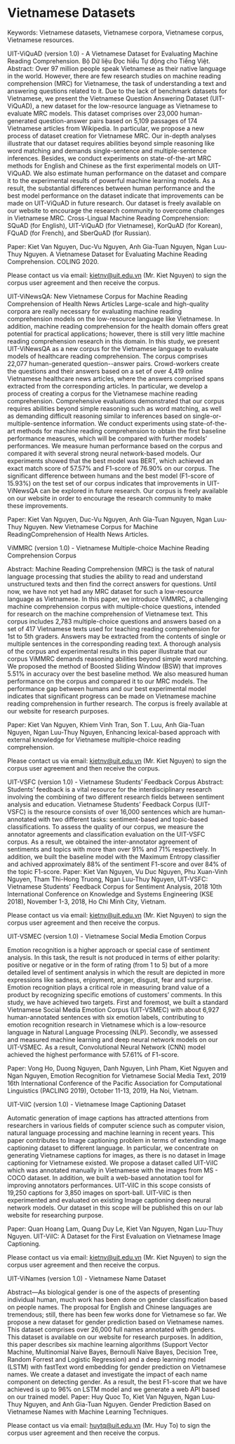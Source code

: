# Vietnamese Datasets

Keywords: Vietnamese datasets, Vietnamese corpora, Vietnamese corpus, Vietnamese resources.

UIT-ViQuAD (version 1.0) - A Vietnamese Dataset for Evaluating Machine Reading Comprehension. Bộ Dữ liệu Đọc hiểu Tự động cho Tiếng Việt.
Abstract: Over 97 million people speak Vietnamese as their native language in the world. However, there are few research studies on machine reading comprehension (MRC) for Vietnamese, the task of understanding a text and answering questions related to it. Due to the lack of benchmark datasets for Vietnamese, we present the Vietnamese Question Answering Dataset (UIT-ViQuAD), a new dataset for the low-resource language as Vietnamese to evaluate MRC models. This dataset comprises over 23,000 human-generated question-answer pairs based on 5,109 passages of 174 Vietnamese articles from Wikipedia. In particular, we propose a new process of dataset creation for Vietnamese MRC. Our in-depth analyses illustrate that our dataset requires abilities beyond simple reasoning like word matching and demands single-sentence and multiple-sentence inferences. Besides, we conduct experiments on state-of-the-art MRC methods for English and Chinese as the first experimental models on UIT-ViQuAD. We also estimate human performance on the dataset and compare it to the experimental results of powerful machine learning models. As a result, the substantial differences between human performance and the best model performance on the dataset indicate that improvements can be made on UIT-ViQuAD in future research. Our dataset is freely available on our website to encourage the research community to overcome challenges in Vietnamese MRC.
Cross-Lingual Machine Reading Comprehension: SQuAD (for English), UIT-ViQuAD (for Vietnamese), KorQuAD (for Korean), FQuAD (for French), and SberQuAD (for Russian).

Paper: Kiet Van Nguyen, Duc-Vu Nguyen, Anh Gia-Tuan Nguyen, Ngan Luu-Thuy Nguyen. A Vietnamese Dataset for Evaluating Machine Reading Comprehension. COLING 2020.

Please contact us via email: kietnv@uit.edu.vn (Mr. Kiet Nguyen) to sign the corpus user agreement and then receive the corpus.


UIT-ViNewsQA: New Vietnamese Corpus for Machine Reading Comprehension of Health News Articles
Large-scale and high-quality corpora are really necessary for evaluating machine reading comprehension models on the low-resource language like Vietnamese. In addition, machine reading comprehension for the health domain offers great potential for practical applications; however, there is still very little machine reading comprehension research in this domain. In this study, we present UIT-ViNewsQA as a new corpus for the Vietnamese language to evaluate models of healthcare reading comprehension. The corpus comprises 22,077 human-generated question--answer pairs. Crowd-workers create the questions and their answers based on a set of over 4,419 online Vietnamese healthcare news articles, where the answers comprised spans extracted from the corresponding articles. In particular, we develop a process of creating a corpus for the Vietnamese machine reading comprehension. Comprehensive evaluations demonstrated that our corpus requires abilities beyond simple reasoning such as word matching, as well as demanding difficult reasoning similar to inferences based on single-or-multiple-sentence information. We conduct experiments using state-of-the-art methods for machine reading comprehension to obtain the first baseline performance measures, which will be compared with further models' performances. We measure human performance based on the corpus and compared it with several strong neural network-based models. Our experiments showed that the best model was BERT, which achieved an exact match score of 57.57% and F1-score of 76.90% on our corpus. The significant difference between humans and the best model (F1-score of 15.93%) on the test set of our corpus indicates that improvements in UIT-ViNewsQA can be explored in future research. Our corpus is freely available on our website in order to encourage the research community to make these improvements.

Paper: Kiet Van Nguyen, Duc-Vu Nguyen, Anh Gia-Tuan Nguyen, Ngan Luu-Thuy Nguyen. New Vietnamese Corpus for Machine ReadingComprehension of Health News Articles.


ViMMRC (version 1.0) - Vietnamese Multiple-choice Machine Reading Comprehension Corpus

Abstract: Machine Reading Comprehension (MRC) is the task of natural language processing that studies the ability to read and understand unstructured texts and then find the correct answers for questions. Until now, we have not yet had any MRC dataset for such a low-resource language as Vietnamese. In this paper, we introduce ViMMRC, a challenging machine comprehension corpus with multiple-choice questions, intended for research on the machine comprehension of Vietnamese text. This corpus includes 2,783 multiple-choice questions and answers based on a set of 417 Vietnamese texts used for teaching reading comprehension for 1st to 5th graders. Answers may be extracted from the contents of single or multiple sentences in the corresponding reading text. A thorough analysis of the corpus and experimental results in this paper illustrate that our corpus ViMMRC demands reasoning abilities beyond simple word matching. We proposed the method of Boosted Sliding Window (BSW) that improves 5.51% in accuracy over the best baseline method. We also measured human performance on the corpus and compared it to our MRC models. The performance gap between humans and our best experimental model indicates that significant progress can be made on Vietnamese machine reading comprehension in further research. The corpus is freely available at our website for research purposes.

Paper: Kiet Van Nguyen, Khiem Vinh Tran, Son T. Luu, Anh Gia-Tuan Nguyen, Ngan Luu-Thuy Nguyen, Enhancing lexical-based approach with external knowledge for Vietnamese multiple-choice reading comprehension.

Please contact us via email: kietnv@uit.edu.vn (Mr. Kiet Nguyen) to sign the corpus user agreement and then receive the corpus.


UIT-VSFC (version 1.0) - Vietnamese Students’ Feedback Corpus
Abstract: Students’ feedback is a vital resource for the interdisciplinary research involving the combining of two different research fields between sentiment analysis and education. Vietnamese Students’ Feedback Corpus (UIT-VSFC) is the resource consists of over 16,000 sentences which are human-annotated with two different tasks: sentiment-based and topic-based classifications. To assess the quality of our corpus, we measure the annotator agreements and classification evaluation on the UIT-VSFC corpus. As a result, we obtained the inter-annotator agreement of sentiments and topics with more than over 91% and 71% respectively. In addition, we built the baseline model with the Maximum Entropy classifier and achived approximately 88% of the sentiment F1-score and over 84% of the topic F1-score.
Paper: Kiet Van Nguyen, Vu Duc Nguyen, Phu Xuan-Vinh Nguyen, Tham Thi-Hong Truong, Ngan Luu-Thuy Nguyen, UIT-VSFC: Vietnamese Students' Feedback Corpus for Sentiment Analysis,  2018 10th International Conference on Knowledge and Systems Engineering (KSE 2018), November 1-3, 2018, Ho Chi Minh City, Vietnam.

Please contact us via email: kietnv@uit.edu.vn (Mr. Kiet Nguyen) to sign the corpus user agreement and then receive the corpus.


UIT-VSMEC (version 1.0) - Vietnamese Social Media Emotion Corpus

Emotion recognition is a higher approach or special case of sentiment analysis. In this task, the result is not produced in terms of either polarity: positive or negative or in the form of rating (from 1 to 5) but of a more detailed level of sentiment analysis in which the result are depicted in more expressions like sadness, enjoyment, anger, disgust, fear and surprise. Emotion recognition plays a critical role in measuring brand value of a product by recognizing specific emotions of customers’ comments. In this study, we have achieved two targets. First and foremost, we built a standard Vietnamese Social Media Emotion Corpus (UIT-VSMEC) with about 6,927 human-annotated sentences with six emotion labels, contributing to emotion recognition research in Vietnamese which is a low-resource language in Natural Language Processing (NLP). Secondly, we assessed and measured machine learning and deep neural network models on our UIT-VSMEC. As a result, Convolutional Neural Network (CNN) model achieved the highest performance with 57.61% of F1-score.

Paper: Vong Ho, Duong Nguyen, Danh Nguyen, Linh Pham, Kiet Nguyen and Ngan Nguyen, Emotion Recognition for Vietnamese Social Media Text, 2019 16th International Conference of the Pacific Association for Computational Linguistics (PACLING 2019), October 11-13, 2019, Ha Noi, Vietnam.  


UIT-ViIC (version 1.0) - Vietnamese Image Captioning Dataset

Automatic generation of image captions has attracted attentions from researchers in various fields of computer science such as computer vision, natural language processing and machine learning in recent years. This paper contributes to Image captioning problem in terms of extending Image captioning dataset to different language. In particular, we concentrate on generating Vietnamese captions for images, as there is no dataset in Image captioning for Vietnamese existed. We propose a dataset called UIT-ViIC which was annotated manually in Vietnamese with the images from MS - COCO dataset. In addition, we built a web-based annotation tool for improving annotators performances. UIT-ViIC in this scope consists of 19,250 captions for 3,850 images on sport-ball. UIT-ViIC is then experimented and evaluated on existing Image captioning deep neural network models. Our dataset in this scope will be published this on our lab website for researching purpose.

Paper: Quan Hoang Lam, Quang Duy Le, Kiet Van Nguyen, Ngan Luu-Thuy Nguyen. UIT-ViIC: A Dataset for the First Evaluation on Vietnamese Image Captioning.

Please contact us via email: kietnv@uit.edu.vn (Mr. Kiet Nguyen) to sign the corpus user agreement and then receive the corpus.


UIT-ViNames (version 1.0) - Vietnamese Name Dataset

Abstract—As biological gender is one of the aspects of presenting individual human, much work has been done on gender classification based on people names. The proposal for English and Chinese languages are tremendous; still, there has been few works done for Vietnamese so far. We propose a new dataset for gender prediction based on Vietnamese names. This dataset comprises over 26,000 full names annotated with genders. This dataset is available on our website for research purposes. In addition, this paper describes six machine learning algorithms (Support Vector Machine, Multinomial Naive Bayes, Bernoulli Naive Bayes, Decision Tree, Random Forrest and Logistic Regression) and a deep learning model (LSTM) with fastText word embedding for gender prediction on Vietnamese names. We create a dataset and investigate the impact of each name component on detecting gender. As a result, the best F1-score that we have achieved is up to 96% on LSTM model and we generate a web API based on our trained model.
Paper: Huy Quoc To, Kiet Van Nguyen, Ngan Luu-Thuy Nguyen, and Anh Gia-Tuan Nguyen. Gender Prediction Based on Vietnamese Names with Machine Learning Techniques.

Please contact us via email: huytq@uit.edu.vn (Mr. Huy To) to sign the corpus user agreement and then receive the corpus.

